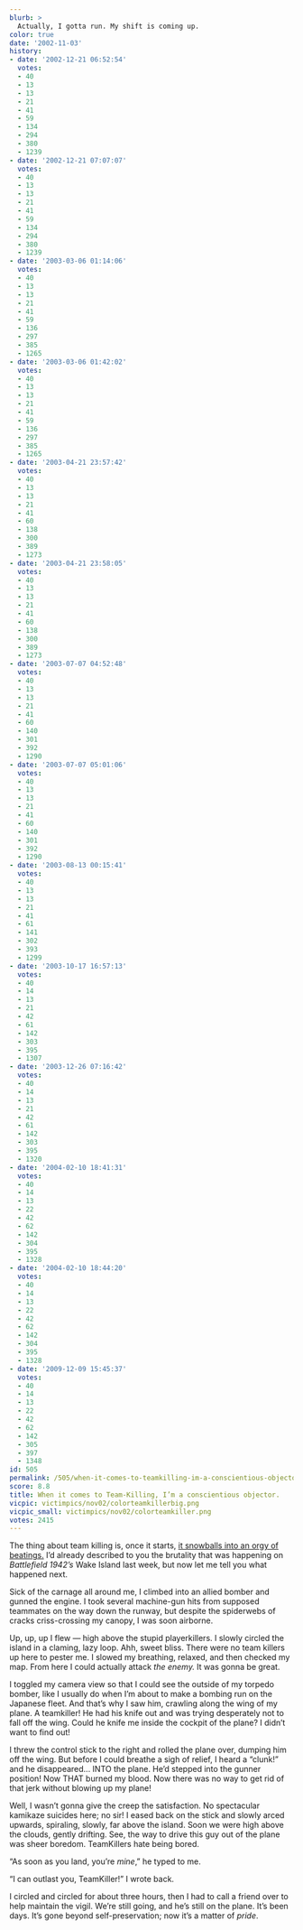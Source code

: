 ```yaml
---
blurb: >
  Actually, I gotta run. My shift is coming up.
color: true
date: '2002-11-03'
history:
- date: '2002-12-21 06:52:54'
  votes:
  - 40
  - 13
  - 13
  - 21
  - 41
  - 59
  - 134
  - 294
  - 380
  - 1239
- date: '2002-12-21 07:07:07'
  votes:
  - 40
  - 13
  - 13
  - 21
  - 41
  - 59
  - 134
  - 294
  - 380
  - 1239
- date: '2003-03-06 01:14:06'
  votes:
  - 40
  - 13
  - 13
  - 21
  - 41
  - 59
  - 136
  - 297
  - 385
  - 1265
- date: '2003-03-06 01:42:02'
  votes:
  - 40
  - 13
  - 13
  - 21
  - 41
  - 59
  - 136
  - 297
  - 385
  - 1265
- date: '2003-04-21 23:57:42'
  votes:
  - 40
  - 13
  - 13
  - 21
  - 41
  - 60
  - 138
  - 300
  - 389
  - 1273
- date: '2003-04-21 23:58:05'
  votes:
  - 40
  - 13
  - 13
  - 21
  - 41
  - 60
  - 138
  - 300
  - 389
  - 1273
- date: '2003-07-07 04:52:48'
  votes:
  - 40
  - 13
  - 13
  - 21
  - 41
  - 60
  - 140
  - 301
  - 392
  - 1290
- date: '2003-07-07 05:01:06'
  votes:
  - 40
  - 13
  - 13
  - 21
  - 41
  - 60
  - 140
  - 301
  - 392
  - 1290
- date: '2003-08-13 00:15:41'
  votes:
  - 40
  - 13
  - 13
  - 21
  - 41
  - 61
  - 141
  - 302
  - 393
  - 1299
- date: '2003-10-17 16:57:13'
  votes:
  - 40
  - 14
  - 13
  - 21
  - 42
  - 61
  - 142
  - 303
  - 395
  - 1307
- date: '2003-12-26 07:16:42'
  votes:
  - 40
  - 14
  - 13
  - 21
  - 42
  - 61
  - 142
  - 303
  - 395
  - 1320
- date: '2004-02-10 18:41:31'
  votes:
  - 40
  - 14
  - 13
  - 22
  - 42
  - 62
  - 142
  - 304
  - 395
  - 1328
- date: '2004-02-10 18:44:20'
  votes:
  - 40
  - 14
  - 13
  - 22
  - 42
  - 62
  - 142
  - 304
  - 395
  - 1328
- date: '2009-12-09 15:45:37'
  votes:
  - 40
  - 14
  - 13
  - 22
  - 42
  - 62
  - 142
  - 305
  - 397
  - 1348
id: 505
permalink: /505/when-it-comes-to-teamkilling-im-a-conscientious-objector/
score: 8.8
title: When it comes to Team-Killing, I’m a conscientious objector.
vicpic: victimpics/nov02/colorteamkillerbig.png
vicpic_small: victimpics/nov02/colorteamkiller.png
votes: 2415
---
```


The thing about team killing is, once it starts, [it snowballs into an
orgy of beatings.](@/victim/496.md) I’d already described to you the
brutality that was happening on *Battlefield 1942’s* Wake Island last
week, but now let me tell you what happened next.

Sick of the carnage all around me, I climbed into an allied bomber and
gunned the engine. I took several machine-gun hits from supposed
teammates on the way down the runway, but despite the spiderwebs of
cracks criss-crossing my canopy, I was soon airborne.

Up, up, up I flew — high above the stupid playerkillers. I slowly
circled the island in a claming, lazy loop. Ahh, sweet bliss. There were
no team killers up here to pester me. I slowed my breathing, relaxed,
and then checked my map. From here I could actually attack *the enemy.*
It was gonna be great.

I toggled my camera view so that I could see the outside of my torpedo
bomber, like I usually do when I’m about to make a bombing run on the
Japanese fleet. And that’s why I saw him, crawling along the wing of my
plane. A teamkiller! He had his knife out and was trying desperately not
to fall off the wing. Could he knife me inside the cockpit of the plane?
I didn’t want to find out!

I threw the control stick to the right and rolled the plane over,
dumping him off the wing. But before I could breathe a sigh of relief, I
heard a “clunk!” and he disappeared... INTO the plane. He’d stepped into
the gunner position! Now THAT burned my blood. Now there was no way to
get rid of that jerk without blowing up my plane!

Well, I wasn’t gonna give the creep the satisfaction. No spectacular
kamikaze suicides here; no sir! I eased back on the stick and slowly
arced upwards, spiraling, slowly, far above the island. Soon we were
high above the clouds, gently drifting. See, the way to drive this guy
out of the plane was sheer boredom. TeamKillers hate being bored.

“As soon as you land, you’re *mine*,” he typed to me.

“I can outlast you, TeamKiller!” I wrote back.

I circled and circled for about three hours, then I had to call a friend
over to help maintain the vigil. We’re still going, and he’s still on
the plane. It’s been days. It’s gone beyond self-preservation; now it’s
a matter of *pride*.